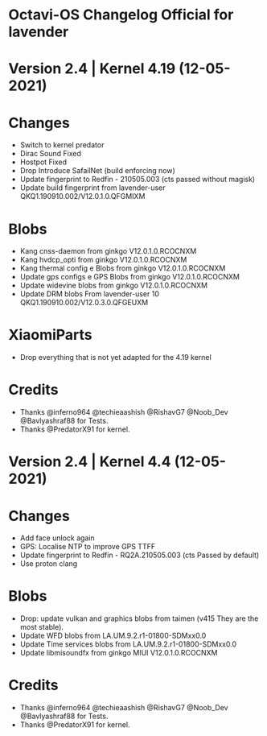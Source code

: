 # Octavi-OS Changelog Official for lavender
# Version 2.4 | Kernel 4.19 (12-05-2021)

# Changes
- Switch to kernel predator
- Dirac Sound Fixed
- Hostpot Fixed
- Drop Introduce SafailNet (build enforcing now)
- Update fingerprint to Redfin - 210505.003 (cts passed without magisk)
- Update build fingerprint from lavender-user QKQ1.190910.002/V12.0.1.0.QFGMIXM

# Blobs
- Kang cnss-daemon from ginkgo V12.0.1.0.RCOCNXM
- Kang hvdcp_opti from ginkgo V12.0.1.0.RCOCNXM
- Kang thermal config e Blobs from ginkgo V12.0.1.0.RCOCNXM
- Update gps configs e GPS Blobs from ginkgo V12.0.1.0.RCOCNXM
- Update widevine blobs from ginkgo V12.0.1.0.RCOCNXM
- Update DRM blobs From lavender-user 10 QKQ1.190910.002/V12.0.3.0.QFGEUXM

# XiaomiParts
- Drop everything that is not yet adapted for the 4.19 kernel

# Credits
- Thanks @inferno964 @techieaashish @RishavG7 @Noob_Dev @Bavlyashraf88 for Tests.
- Thanks @PredatorX91 for kernel.

# Version 2.4 | Kernel 4.4 (12-05-2021)

# Changes
- Add face unlock again
- GPS: Localise NTP to improve GPS TTFF
- Update fingerprint to Redfin - RQ2A.210505.003 (cts Passed by default)
- Use proton clang 

# Blobs
- Drop: update vulkan and graphics blobs from taimen (v415 They are the most stable).
- Update WFD blobs from LA.UM.9.2.r1-01800-SDMxx0.0
- Update Time services blobs from LA.UM.9.2.r1-01800-SDMxx0.0
- Update libmisoundfx from ginkgo MIUI V12.0.1.0.RCOCNXM

# Credits
- Thanks @inferno964 @techieaashish @RishavG7 @Noob_Dev @Bavlyashraf88 for Tests.
- Thanks @PredatorX91 for kernel.
